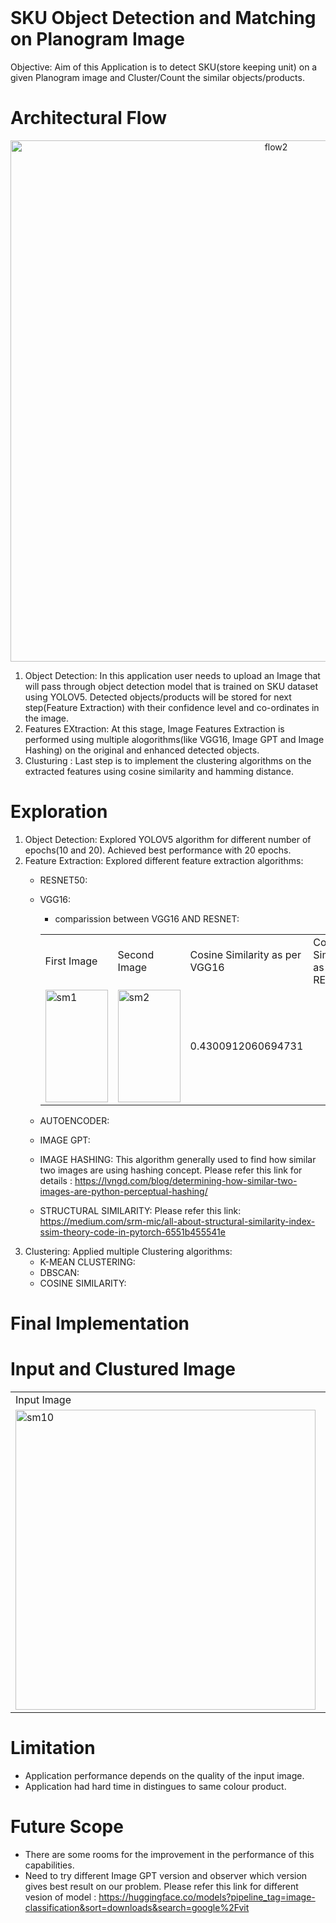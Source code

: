 <br/>

# SKU Object Detection and Matching on Planogram Image 

Objective: Aim of this Application is to detect SKU(store keeping unit) on a given Planogram image and Cluster/Count the similar objects/products. 

# Architectural Flow
<p align="center">
<img width="834" alt="flow2" src="https://user-images.githubusercontent.com/74641501/215983049-39fbdb35-5c5e-4796-b713-f779570860bf.PNG">
</p>

1. Object Detection: In this application user needs to upload an Image that will pass through object detection model that is trained on SKU dataset using YOLOV5. Detected objects/products will be stored for next step(Feature Extraction) with their confidence level and co-ordinates in the image.
2. Features EXtraction: At this stage, Image Features Extraction is performed using multiple alogorithms(like VGG16, Image GPT and Image Hashing) on the original and enhanced detected objects. 
3. Clusturing : Last step is to implement the clustering algorithms on the extracted features using cosine similarity and hamming distance.

# Exploration
1. Object Detection: Explored YOLOV5 algorithm for different number of epochs(10 and 20). Achieved best performance with 20 epochs.
2. Feature Extraction: Explored different feature extraction algorithms:
    * RESNET50: 
    * VGG16:
      * comparission between VGG16 AND RESNET:
      
      <table>
        <tr>
         <td> <style="font-size:30px">First Image</b></td>
         <td> <style="font-size:30px">Second Image</b></td>
         <td> <style="font-size:30px">Cosine Similarity as per VGG16</b></td>
         <td> <style="font-size:30px">Cosine Similarity as per RESNET50</b></td>
         <td> <style="font-size:30px">Cosine Similarity as per Image GPT</b></td>
         </tr>
        <tr>
          <td> <img src="https://user-images.githubusercontent.com/74641501/216241682-1a9889ab-da67-4859-8722-f05ef92b4c21.PNG" alt="sm1" width = 100px height = 180px> </td>
          <td> <img src="https://user-images.githubusercontent.com/74641501/216241934-77dc6a6c-b259-468d-91b6-3b516b22eb28.PNG" alt="sm2" width = 100px height = 180px> </td>
          <td>0.4300912060694731</td>
          <td> </td>
          <td>0.811369137503929</td> 
         </tr> 
      </table>
      


    * AUTOENCODER:
    
    * IMAGE GPT:
    * IMAGE HASHING: This algorithm generally used to find how similar two images are using hashing concept. Please refer this link for details : https://lvngd.com/blog/determining-how-similar-two-images-are-python-perceptual-hashing/
    * STRUCTURAL SIMILARITY: Please refer this link: https://medium.com/srm-mic/all-about-structural-similarity-index-ssim-theory-code-in-pytorch-6551b455541e
3. Clustering: Applied multiple Clustering algorithms:
    * K-MEAN CLUSTERING:
    * DBSCAN:
    * COSINE SIMILARITY:

# Final Implementation

# Input and Clustured Image

   <table>
        <tr>
         <td> <style="font-size:30px">Input Image</b></td>
         <td> <style="font-size:30px">Clustered Image</b></td>
         </tr>
        <tr>
          <td> <img src=https://user-images.githubusercontent.com/74641501/216232867-0cc57d00-ab77-47cb-8669-e977a0c40731.jpg alt="sm10" width = 480px height = 480px> </td>
          <td> <img src="https://user-images.githubusercontent.com/74641501/216233035-a478b5f7-0966-4c9a-8420-3369ef73110f.PNG" alt="sm20" width = 480px height = 480px> </td>
   </table>

# Limitation
   * Application performance depends on the quality of the input image.
   * Application had hard time in distingues to same colour product.

# Future Scope
   * There are some rooms for the improvement in the performance of this capabilities.
   * Need to try different Image GPT version and observer which version gives best result on our problem. Please refer this link for different vesion of model : https://huggingface.co/models?pipeline_tag=image-classification&sort=downloads&search=google%2Fvit

#
